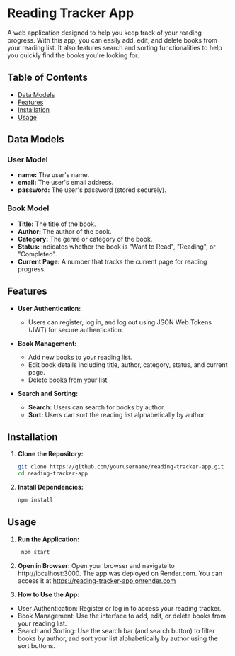 # Reading Tracker App

A web application designed to help you keep track of your reading progress. With this app, you can easily add, edit, and delete books from your reading list. It also features search and sorting functionalities to help you quickly find the books you're looking for.

## Table of Contents

- [Data Models](#data-models)
- [Features](#features)
- [Installation](#installation)
- [Usage](#usage)

## Data Models

### User Model

- **name:** The user's name.
- **email:** The user's email address.
- **password:** The user's password (stored securely).

### Book Model

- **Title:** The title of the book.
- **Author:** The author of the book.
- **Category:** The genre or category of the book.
- **Status:** Indicates whether the book is "Want to Read", "Reading", or "Completed".
- **Current Page:** A number that tracks the current page for reading progress.

## Features

- **User Authentication:**

  - Users can register, log in, and log out using JSON Web Tokens (JWT) for secure authentication.

- **Book Management:**

  - Add new books to your reading list.
  - Edit book details including title, author, category, status, and current page.
  - Delete books from your list.

- **Search and Sorting:**
  - **Search:** Users can search for books by author.
  - **Sort:** Users can sort the reading list alphabetically by author.

## Installation

1. **Clone the Repository:**

   ```bash
   git clone https://github.com/yourusername/reading-tracker-app.git
   cd reading-tracker-app

   ```

2. **Install Dependencies:**

   ```bash
   npm install
   ```

## Usage

1. **Run the Application:**

   ```bash
    npm start

   ```

2. **Open in Browser:**
   Open your browser and navigate to http://localhost:3000. The app was deployed on Render.com. You can access it at https://reading-tracker-app.onrender.com

3. **How to Use the App:**

- User Authentication: Register or log in to access your reading tracker.
- Book Management: Use the interface to add, edit, or delete books from your reading list.
- Search and Sorting: Use the search bar (and search button) to filter books by author, and sort your list alphabetically by author using the sort buttons.
